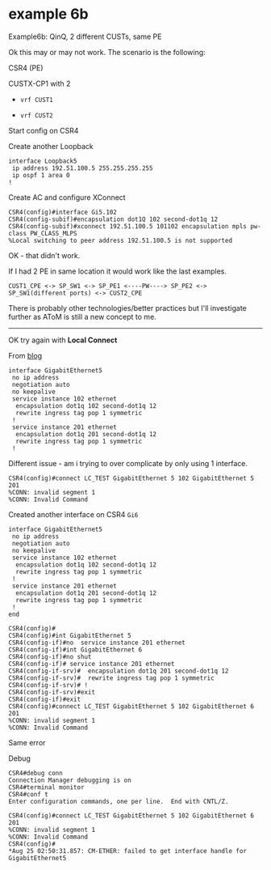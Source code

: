 # example 6b

Example6b: QinQ, 2 different CUSTs, same PE


Ok this may or may not work.  The scenario is the following:


CSR4 (PE)



CUSTX-CP1 with 2 

* ```vrf CUST1```

* ```vrf CUST2```



Start config on CSR4

Create another Loopback

```
interface Loopback5
 ip address 192.51.100.5 255.255.255.255
 ip ospf 1 area 0
!
```

Create AC and configure XConnect

```
CSR4(config)#interface Gi5.102            
CSR4(config-subif)#encapsulation dot1Q 102 second-dot1q 12
CSR4(config-subif)#xconnect 192.51.100.5 101102 encapsulation mpls pw-class PW_CLASS_MLPS
%Local switching to peer address 192.51.100.5 is not supported
```

OK - that didn't work.  

If I had 2 PE in same location it would work like the last examples.
```
CUST1_CPE <-> SP_SW1 <-> SP_PE1 <----PW----> SP_PE2 <-> SP_SW1(different ports) <-> CUST2_CPE  
```

There is probably other technologies/better practices but I'll investigate further as AToM is still a new concept to me.

------------------------

OK try again with **Local Connect** 

From [blog](http://ccie-in-3-months.blogspot.com/search/label/EVC)



```
interface GigabitEthernet5
 no ip address
 negotiation auto
 no keepalive
 service instance 102 ethernet
  encapsulation dot1q 102 second-dot1q 12
  rewrite ingress tag pop 1 symmetric
 !
 service instance 201 ethernet
  encapsulation dot1q 201 second-dot1q 12
  rewrite ingress tag pop 1 symmetric
 !
```


Different issue - am i trying to over complicate by only using 1 interface.

```
CSR4(config)#connect LC_TEST GigabitEthernet 5 102 GigabitEthernet 5 201
%CONN: invalid segment 1
%CONN: Invalid Command
```

Created another interface on CSR4 ```Gi6```

```
interface GigabitEthernet5
 no ip address
 negotiation auto
 no keepalive
 service instance 102 ethernet
  encapsulation dot1q 102 second-dot1q 12
  rewrite ingress tag pop 1 symmetric
 !
 service instance 201 ethernet
  encapsulation dot1q 201 second-dot1q 12
  rewrite ingress tag pop 1 symmetric
 !
end

CSR4(config)#
CSR4(config)#int GigabitEthernet 5
CSR4(config-if)#no  service instance 201 ethernet
CSR4(config-if)#int GigabitEthernet 6            
CSR4(config-if)#no shut
CSR4(config-if)# service instance 201 ethernet
CSR4(config-if-srv)#  encapsulation dot1q 201 second-dot1q 12
CSR4(config-if-srv)#  rewrite ingress tag pop 1 symmetric
CSR4(config-if-srv)# !
CSR4(config-if-srv)#exit
CSR4(config-if)#exit
CSR4(config)#connect LC_TEST GigabitEthernet 5 102 GigabitEthernet 6 201
%CONN: invalid segment 1
%CONN: Invalid Command

```

Same error

Debug

```
CSR4#debug conn 
Connection Manager debugging is on
CSR4#terminal monitor 
CSR4#conf t           
Enter configuration commands, one per line.  End with CNTL/Z.

CSR4(config)#connect LC_TEST GigabitEthernet 5 102 GigabitEthernet 6 201
%CONN: invalid segment 1
%CONN: Invalid Command
CSR4(config)#
*Aug 25 02:50:31.857: CM-ETHER: failed to get interface handle for GigabitEthernet5
```






